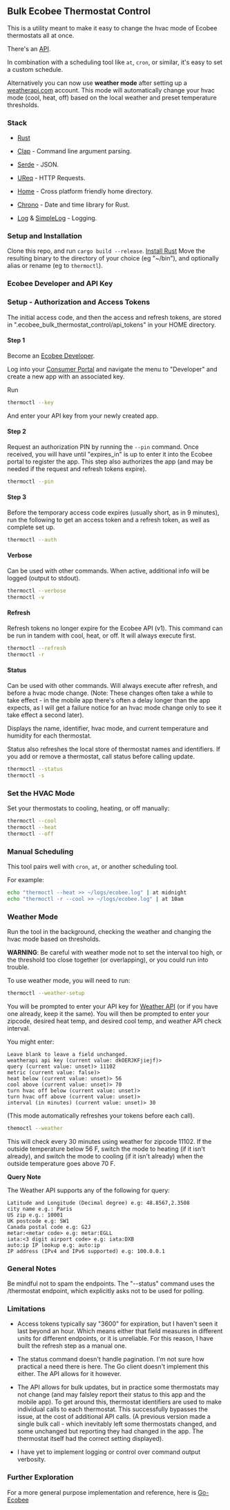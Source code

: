 ## Bulk Ecobee Thermostat Control

This is a utility meant to make it easy to change the hvac mode of Ecobee thermostats all at once.

There's an [API](https://www.ecobee.com/home/developer/api/introduction/index.shtml).

In combination with a scheduling tool like `at`, `cron`, or similar, it's easy to set a custom schedule.

Alternatively you can now use **weather mode** after setting up a [weatherapi.com](https://www.weatherapi.com/) account.
This mode will automatically change your hvac mode (cool, heat, off) based on the local weather and preset temperature thresholds.

### Stack

* [Rust](https://www.rust-lang.org/)

* [Clap](https://github.com/clap-rs/clap) - Command line argument parsing.

* [Serde](https://github.com/serde-rs/serde) - JSON.

* [UReq](https://github.com/algesten/ureq) - HTTP Requests.

* [Home](https://crates.io/crates/home) - Cross platform friendly home directory.

* [Chrono](https://github.com/chronotope/chrono) - Date and time library for Rust.

* [Log](https://docs.rs/log/latest/log/) & [SimpleLog](https://github.com/drakulix/simplelog.rs) - Logging.

### Setup and Installation

Clone this repo, and run `cargo build --release`.
[Install Rust](https://rustup.rs/)
Move the resulting binary to the directory of your choice (eg "~/bin"),
and optionally alias or rename (eg to `thermoctl`).

### Ecobee Developer and API Key


### Setup - Authorization and Access Tokens

The initial access code, and then the access and refresh tokens, are stored in ".ecobee_bulk_thermostat_control/api_tokens" in your HOME directory.

#### Step 1

Become an [Ecobee Developer](https://www.ecobee.com/en-us/developers/).

Log into your [Consumer Portal](https://www.ecobee.com/consumerportal/) and navigate the menu to "Developer" and create a new app with an associated key.

Run

```bash
thermoctl --key
```

And enter your API key from your newly created app.

#### Step 2

Request an authorization PIN by running the `--pin` command.
Once received, you will have until "expires_in" is up to enter it into the Ecobee portal to register the app.
This step also authorizes the app (and may be needed if the request and refresh tokens expire).

```bash
thermoctl --pin
```

#### Step 3

Before the temporary access code expires (usually short, as in 9 minutes), run the following to get
an access token and a refresh token, as well as complete set up.

```bash
thermoctl --auth
```

#### Verbose

Can be used with other commands.
When active, additional info will be logged (output to stdout).

```bash
thermoctl --verbose
thermoctl -v
```

#### Refresh

Refresh tokens no longer expire for the Ecobee API (v1).
This command can be run in tandem with cool, heat, or off.
It will always execute first.

```bash
thermoctl --refresh
thermoctl -r
```

#### Status

Can be used with other commands. Will always execute after refresh, and before a hvac mode change.
(Note: These changes often take a while to take effect - in the mobile app there's often a delay longer than the app expects,
as I will get a failure notice for an hvac mode change only to see it take effect a second later).

Displays the name, identifier, hvac mode, and current temperature and humidity for each thermostat.

Status also refreshes the local store of thermostat names and identifiers. If you add or remove a thermostat, call status before calling update.

```bash
thermoctl --status
thermoctl -s
```

### Set the HVAC Mode

Set your thermostats to cooling, heating, or off manually:

```bash
thermoctl --cool
thermoctl --heat
thermoctl --off
```

### Manual Scheduling

This tool pairs well with `cron`, `at`, or another scheduling tool.

For example:

```bash
echo "thermoctl --heat >> ~/logs/ecobee.log" | at midnight
echo "thermoctl -r --cool >> ~/logs/ecobee.log" | at 10am
```

### Weather Mode

Run the tool in the background, checking the weather and changing the hvac mode based on thresholds.

**WARNING**: Be careful with weather mode not to set the interval too high, or the threshold too close together (or overlapping), or you could run into trouble.

To use weather mode, you will need to run:

```bash
thermoctl --weather-setup
```

You will be prompted to enter your API key for [Weather API](https://www.weatherapi.com/) (or if you have one already, keep it the same).
You will then be prompted to enter your zipcode, desired heat temp, and desired cool temp, and weather API check interval.

You might enter:

```
Leave blank to leave a field unchanged.
weatherapi api key (current value: dkOERJKFjiejf)>
query (current value: unset)> 11102
metric (current value: false)>
heat below (current value: unset)> 56
cool above (current value: unset)> 70
turn hvac off below (current value: unset)> 
turn hvac off above (current value: unset)> 
interval (in minutes) (current value: unset)> 30
```

(This mode automatically refreshes your tokens before each call).

```bash
themoctl --weather
```

This will check every 30 minutes using weather for zipcode 11102. If the outside temperature below 56 F, switch the mode to heating (if it isn't already), and switch the mode to cooling (if it isn't already) when the outside temperature goes above 70 F.

**Query Note**

The Weather API supports any of the following for query:

```
Latitude and Longitude (Decimal degree) e.g: 48.8567,2.3508
city name e.g.: Paris
US zip e.g.: 10001
UK postcode e.g: SW1
Canada postal code e.g: G2J
metar:<metar code> e.g: metar:EGLL
iata:<3 digit airport code> e.g: iata:DXB
auto:ip IP lookup e.g: auto:ip
IP address (IPv4 and IPv6 supported) e.g: 100.0.0.1
```

### General Notes

Be mindful not to spam the endpoints. The "--status" command uses the /thermostat endpoint, which explicitly asks not to be used for polling.

### Limitations

* Access tokens typically say "3600" for expiration, but I haven't seen it last beyond an hour.
Which means either that field measures in different units for different endpoints, or it is unreliable.
For this reason, I have built the refresh step as a manual one.

* The status command doesn't handle pagination. I'm not sure how practical a need there is here. The Go client doesn't implement this either.
The API allows for it however.

* The API allows for bulk updates, but in practice some thermostats may not change (and may falsley report their status to this app and the mobile app).
To get around this, thermostat identifiers are used to make individual calls to each thermostat. This successfully bypasses the issue,
at the cost of additional API calls. (A previous version made a single bulk call - which inevitably left some thermostats changed, and some unchanged but reporting they had
changed in the app. The thermostat itself had the correct setting displayed).

* I have yet to implement logging or control over command output verbosity.

### Further Exploration

For a more general purpose implementation and reference, here is [Go-Ecobee](https://github.com/rspier/go-ecobee)
